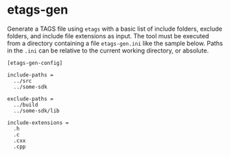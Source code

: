 # etags-gen

Generate a TAGS file using `etags` with a basic list of include folders, exclude folders, and include file extensions as input.
The tool must be executed from a directory containing a file `etags-gen.ini` like the sample below.
Paths in the `.ini` can be relative to the current working directory, or absolute.

```
[etags-gen-config]

include-paths =
  ../src
  ../some-sdk

exclude-paths =
  ../build
  ../some-sdk/lib

include-extensions =
  .h
  .c
  .cxx
  .cpp
```
